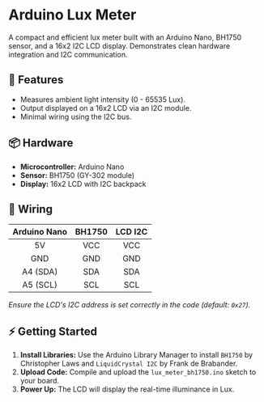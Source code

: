 # Arduino Lux Meter

A compact and efficient lux meter built with an Arduino Nano, BH1750 sensor, and a 16x2 I2C LCD display. Demonstrates clean hardware integration and I2C communication.

## 🚀 Features
- Measures ambient light intensity (0 - 65535 Lux).
- Output displayed on a 16x2 LCD via an I2C module.
- Minimal wiring using the I2C bus.

## 📦 Hardware
- **Microcontroller:** Arduino Nano
- **Sensor:** BH1750 (GY-302 module)
- **Display:** 16x2 LCD with I2C backpack

## 🔌 Wiring
| Arduino Nano | BH1750 | LCD I2C |
|:------------:|:------:|:-------:|
| 5V           | VCC    | VCC     |
| GND          | GND    | GND     |
| A4 (SDA)     | SDA    | SDA     |
| A5 (SCL)     | SCL    | SCL     |

*Ensure the LCD's I2C address is set correctly in the code (default: `0x27`).*

## ⚡ Getting Started
1.  **Install Libraries:** Use the Arduino Library Manager to install `BH1750` by Christopher Laws and `LiquidCrystal I2C` by Frank de Brabander.
2.  **Upload Code:** Compile and upload the `lux_meter_bh1750.ino` sketch to your board.
3.  **Power Up:** The LCD will display the real-time illuminance in Lux.

